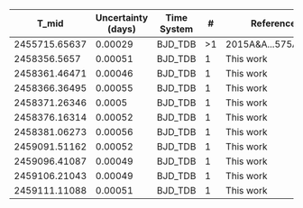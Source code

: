 |T_mid|Uncertainty (days)           |Time System|#                                            |Reference                           |
|-----|-----------------------------|-----------|---------------------------------------------|------------------------------------|
|2455715.65637|0.00029                      |BJD_TDB    |>1                                           |2015A&A...575A..61A                 |
|2458356.5657|0.00051                      |BJD_TDB    |1                                            |This work                           |
|2458361.46471|0.00046                      |BJD_TDB    |1                                            |This work                           |
|2458366.36495|0.00055                      |BJD_TDB    |1                                            |This work                           |
|2458371.26346|0.0005                       |BJD_TDB    |1                                            |This work                           |
|2458376.16314|0.00052                      |BJD_TDB    |1                                            |This work                           |
|2458381.06273|0.00056                      |BJD_TDB    |1                                            |This work                           |
|2459091.51162|0.00052                      |BJD_TDB    |1                                            |This work                           |
|2459096.41087|0.00049                      |BJD_TDB    |1                                            |This work                           |
|2459106.21043|0.00049                      |BJD_TDB    |1                                            |This work                           |
|2459111.11088|0.00051                      |BJD_TDB    |1                                            |This work                           |
